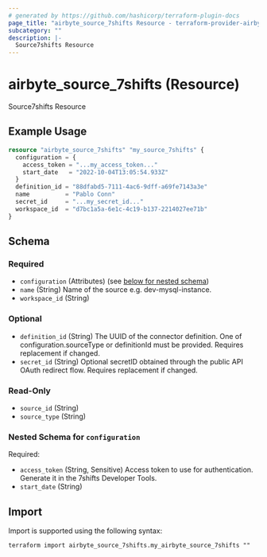 ```yaml
---
# generated by https://github.com/hashicorp/terraform-plugin-docs
page_title: "airbyte_source_7shifts Resource - terraform-provider-airbyte"
subcategory: ""
description: |-
  Source7shifts Resource
---
```


# airbyte_source_7shifts (Resource)

Source7shifts Resource

## Example Usage

```terraform
resource "airbyte_source_7shifts" "my_source_7shifts" {
  configuration = {
    access_token = "...my_access_token..."
    start_date   = "2022-10-04T13:05:54.933Z"
  }
  definition_id = "88dfabd5-7111-4ac6-9dff-a69fe7143a3e"
  name          = "Pablo Conn"
  secret_id     = "...my_secret_id..."
  workspace_id  = "d7bc1a5a-6e1c-4c19-b137-2214027ee71b"
}
```

<!-- schema generated by tfplugindocs -->
## Schema

### Required

- `configuration` (Attributes) (see [below for nested schema](#nestedatt--configuration))
- `name` (String) Name of the source e.g. dev-mysql-instance.
- `workspace_id` (String)

### Optional

- `definition_id` (String) The UUID of the connector definition. One of configuration.sourceType or definitionId must be provided. Requires replacement if changed.
- `secret_id` (String) Optional secretID obtained through the public API OAuth redirect flow. Requires replacement if changed.

### Read-Only

- `source_id` (String)
- `source_type` (String)

<a id="nestedatt--configuration"></a>
### Nested Schema for `configuration`

Required:

- `access_token` (String, Sensitive) Access token to use for authentication. Generate it in the 7shifts Developer Tools.
- `start_date` (String)

## Import

Import is supported using the following syntax:

```shell
terraform import airbyte_source_7shifts.my_airbyte_source_7shifts ""
```
